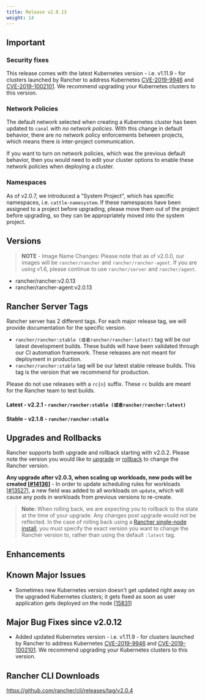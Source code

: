 ```yaml
---
title: Release v2.0.13
weight: 14
---
```


## Important

### Security fixes

This release comes with the latest Kubernetes version - i.e. v1.11.9 - for clusters launched by Rancher to address Kubernetes [CVE-2019-9946](https://github.com/kubernetes/kubernetes/pull/75455) and [CVE-2019-1002101](https://github.com/kubernetes/kubernetes/pull/75037). We recommend upgrading your Kubernetes clusters to this version. 

### Network Policies
The default network selected when creating a Kubernetes cluster has been updated to `canal` with *no network policies*. With this change in default behavior, there are no network policy enforcements between projects, which means there *is* inter-project communication. 

If you want to turn on network policies, which was the previous default behavior, then you would need to edit your cluster options to enable these network policies when deploying a cluster. 

### Namespaces
As of v2.0.7, we introduced a "System Project", which has specific namespaces, i.e. `cattle-namesystem`. If these namespaces have been assigned to a project before upgrading, please move them out of the project before upgrading, so they can be appropriately moved into the system project. 

## Versions

> **NOTE** - Image Name Changes: Please note that as of v2.0.0, our images will be `rancher/rancher` and `rancher/rancher-agent`. If you are using v1.6, please continue to use `rancher/server` and `rancher/agent`. 

- rancher/rancher:v2.0.13
- rancher/rancher-agent:v2.0.13

## Rancher Server Tags

Rancher server has 2 different tags. For each major release tag, we will provide documentation for the specific version.
- `rancher/rancher:stable (或者rancher/rancher:latest)` tag will be our latest development builds. These builds will have been validated through our CI automation framework. These releases are not meant for deployment in production.
- `rancher/rancher:stable` tag will be our latest stable release builds. This tag is the version that we recommend for production.  

Please do not use releases with a `rc{n}` suffix. These `rc` builds are meant for the Rancher team to test builds.

#### Latest - v2.2.1 - `rancher/rancher:stable (或者rancher/rancher:latest)`
#### Stable - v2.1.8 - `rancher/rancher:stable`

## Upgrades and Rollbacks

Rancher supports both upgrade and rollback starting with v2.0.2.  Please note the version you would like to [upgrade](https://rancher.com/docs/rancher/v2.x/en/upgrades/) or [rollback](https://rancher.com/docs/rancher/v2.x/en/backups/rollbacks/) to change the Rancher version.

**Any upgrade after v2.0.3, when scaling up workloads, new pods will be created [[#14136](https://github.com/rancher/rancher/issues/14136)]** - In order to update scheduling rules for workloads [[#13527](https://github.com/rancher/rancher/issues/13527)], a new field was added to all workloads on `update`, which will cause any pods in workloads from previous versions to re-create. 

> **Note:** When rolling back, we are expecting you to rollback to the state at the time of your upgrade. Any changes post upgrade would not be reflected. In the case of rolling back using a [Rancher single-node install](https://rancher.com/docs/rancher/v2.x/en/installation/single-node-install/), you must specify the exact version you want to change the Rancher version to, rather than using the default `:latest` tag.

## Enhancements

## Known Major Issues
* Sometimes new Kubernetes version doesn't get updated right away on the upgraded Kubernetes clusters; it gets fixed as soon as user application gets deployed on the node [[15831](https://github.com/rancher/rancher/issues/15831)]

## Major Bug Fixes since v2.0.12
* Added updated Kubernetes version - i.e. v1.11.9 - for clusters launched by Rancher to address Kubernetes [CVE-2019-9946](https://github.com/kubernetes/kubernetes/pull/75455) and [CVE-2019-1002101](https://github.com/kubernetes/kubernetes/pull/75037). We recommend upgrading your Kubernetes clusters to this version. 

## Rancher CLI Downloads

https://github.com/rancher/cli/releases/tag/v2.0.4